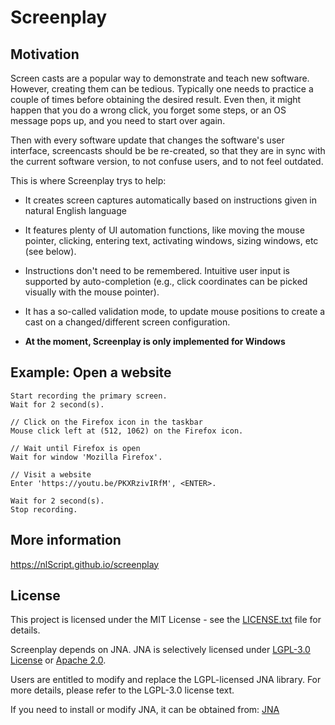 # Screenplay

## Motivation
Screen casts are a popular way to demonstrate and teach new software. However, creating them can be tedious. Typically one needs to practice a couple of times before obtaining the desired result. Even then, it might happen that you do a wrong click, you forget some steps, or an OS message pops up, and you need to start over again.

Then with every software update that changes the software's user interface, screencasts should be be re-created, so that they are in sync with the current software version, to not confuse users, and to not feel outdated.

This is where Screenplay trys to help:

- It creates screen captures automatically based on instructions given in natural English language

- It features plenty of UI automation functions, like moving the mouse pointer, clicking, entering text, activating windows, sizing windows, etc (see below).

- Instructions don't need to be remembered. Intuitive user input is supported by auto-completion (e.g., click coordinates can be picked visually with the mouse pointer).

- It has a so-called validation mode, to update mouse positions to create a cast on a changed/different screen configuration.

- **At the moment, Screenplay is only implemented for Windows**


## Example: Open a website
``` text
Start recording the primary screen.
Wait for 2 second(s).

// Click on the Firefox icon in the taskbar
Mouse click left at (512, 1062) on the Firefox icon.

// Wait until Firefox is open
Wait for window 'Mozilla Firefox'.

// Visit a website
Enter 'https://youtu.be/PKXRzivIRfM', <ENTER>.

Wait for 2 second(s).
Stop recording.
```

## More information
https://nlScript.github.io/screenplay


## License

This project is licensed under the MIT License - see the [LICENSE.txt](LICENSE.txt) file for details.

Screenplay depends on JNA. JNA is selectively licensed under [LGPL-3.0 License](https://www.gnu.org/licenses/lgpl-3.0.html) or [Apache 2.0](https://www.apache.org/licenses/LICENSE-2.0). 

Users are entitled to modify and replace the LGPL-licensed JNA library. For more details, please refer to the LGPL-3.0 license text.

If you need to install or modify JNA, it can be obtained from:
[JNA](https://github.com/java-native-access/jna)


